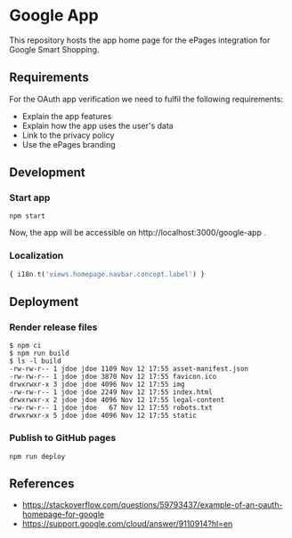 # Google App

This repository hosts the app home page for the ePages integration
for Google Smart Shopping.

## Requirements

For the OAuth app verification we need to fulfil the following requirements:

- Explain the app features
- Explain how the app uses the user's data
- Link to the privacy policy
- Use the ePages branding

## Development

### Start app

```
npm start
```

Now, the app will be accessible on http://localhost:3000/google-app .

### Localization

```jsx
{ i18n.t('views.homepage.navbar.concept.label') }
```

## Deployment

### Render release files

```
$ npm ci
$ npm run build
$ ls -l build
-rw-rw-r-- 1 jdoe jdoe 1109 Nov 12 17:55 asset-manifest.json
-rw-rw-r-- 1 jdoe jdoe 3870 Nov 12 17:55 favicon.ico
drwxrwxr-x 3 jdoe jdoe 4096 Nov 12 17:55 img
-rw-rw-r-- 1 jdoe jdoe 2249 Nov 12 17:55 index.html
drwxrwxr-x 2 jdoe jdoe 4096 Nov 12 17:55 legal-content
-rw-rw-r-- 1 jdoe jdoe   67 Nov 12 17:55 robots.txt
drwxrwxr-x 5 jdoe jdoe 4096 Nov 12 17:55 static
```
 
### Publish to GitHub pages

```
npm run deploy
```

## References

- https://stackoverflow.com/questions/59793437/example-of-an-oauth-homepage-for-google
- https://support.google.com/cloud/answer/9110914?hl=en

